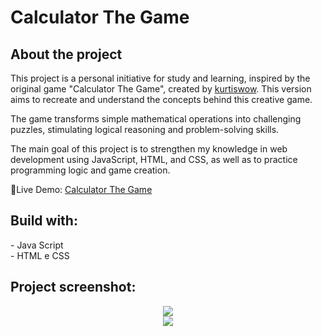  # Calculator The Game

## About the project
This project is a personal initiative for study and learning, inspired by the original game "Calculator The Game", created by <a href="https://www.kurtiswow.com/">kurtiswow<a/>. This version aims to recreate and understand the concepts behind this creative game.

The game transforms simple mathematical operations into challenging puzzles, stimulating logical reasoning and problem-solving skills.

The main goal of this project is to strengthen my knowledge in web development using JavaScript, HTML, and CSS, as well as to practice programming logic and game creation.

🚀Live Demo: <a href="https://filipediass.github.io/Calculator_The_Game/">Calculator The Game</a>

## Build with:
\- Java Script <br>
\- HTML e CSS

## Project screenshot:
<div align='center'>
  <img src='https://github.com/user-attachments/assets/fa9cdba9-28fa-42aa-b00e-8f753e12b3aa'/>
</div>
<div align='center'>
  <img src='https://github.com/user-attachments/assets/dd2cf572-c079-49cd-8417-b8477fbf8d4a'/>
</div>
